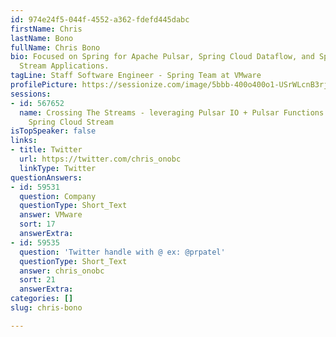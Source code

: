 ```yaml
---
id: 974e24f5-044f-4552-a362-fdefd445dabc
firstName: Chris
lastName: Bono
fullName: Chris Bono
bio: Focused on Spring for Apache Pulsar, Spring Cloud Dataflow, and Spring Cloud
  Stream Applications.
tagLine: Staff Software Engineer - Spring Team at VMware
profilePicture: https://sessionize.com/image/5bbb-400o400o1-USrWLcnB3rjyqdCGsyzT4V.jpg
sessions:
- id: 567652
  name: Crossing The Streams - leveraging Pulsar IO + Pulsar Functions together with
    Spring Cloud Stream
isTopSpeaker: false
links:
- title: Twitter
  url: https://twitter.com/chris_onobc
  linkType: Twitter
questionAnswers:
- id: 59531
  question: Company
  questionType: Short_Text
  answer: VMware
  sort: 17
  answerExtra: 
- id: 59535
  question: 'Twitter handle with @ ex: @prpatel'
  questionType: Short_Text
  answer: chris_onobc
  sort: 21
  answerExtra: 
categories: []
slug: chris-bono

---
```

